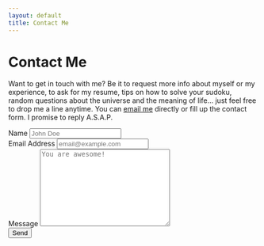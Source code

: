 ```yaml
---
layout: default
title: Contact Me
---
```


<div id="contact">
  <h1 class="pageTitle">Contact Me</h1>
  <div class="contactContent">
    <p class="intro">Want to get in touch with me? Be it to request more info about myself or my experience, to ask for my resume, tips on how to solve your sudoku, random questions about the universe and the meaning of life... just feel free to drop me a line anytime. You can <a href="mailto:ankitt255@gmail.com">email me</a> directly or fill up the contact form. I promise to reply A.S.A.P.
    </p>
  </div>
  <form action="http://formspree.io/ankitt255@gmail.com" method="POST">
    <label for="name">Name</label>
    <input type="text" id="name" name="name" class="full-width" placeholder="John Doe"><br>
    <label for="email">Email Address</label>
    <input type="email" id="email" name="_replyto" class="full-width" placeholder="email@example.com"><br>
    <label for="message">Message</label>
    <textarea name="message" id="message" cols="30" rows="10" class="full-width" placeholder="You are awesome!"></textarea><br>
    <input type="submit" value="Send" class="button">
  </form>
</div>
